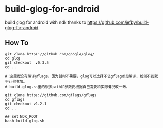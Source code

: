 # build-glog-for-android
build glog for android with ndk
thanks to https://github.com/jefby/build-glog-for-android


## How To

```
git clone https://github.com/google/glog/
cd glog 
git checkout  v0.3.5
cd ..

# 这里我没有编译gflags，因为暂时不需要，glog可以选择不让gflag参加编译，检测不到就不让他参加。
# build-glog.sh里的很多path和参数要根据自己需要和实际情况改一改。

git clone https://github.com/gflags/gflags
cd gflags
git checkout v2.2.1
cd ..

## set NDK_ROOT
bash build-glog.sh
```

